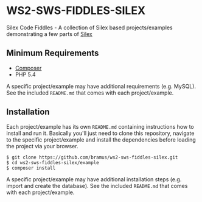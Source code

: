 # WS2-SWS-FIDDLES-SILEX

Silex Code Fiddles - A collection of Silex based projects/examples demonstrating a few parts of [Silex](http://silex.sensiolabs.org/)

## Minimum Requirements

- [Composer](http://getcomposer.org/)
- PHP 5.4

A specific project/example may have additional requirements (e.g. MySQL). See the included `README.md` that comes with each project/example.

## Installation

Each project/example has its own `README.md` containing instructions how to install and run it. Basically you'll just need to clone this repository, navigate to the specific project/example and install the dependencies before loading the project via your browser.

	$ git clone https://github.com/bramus/ws2-sws-fiddles-silex.git
	$ cd ws2-sws-fiddles-silex/example
	$ composer install

A specific project/example may have additional installation steps (e.g. import and create the database). See the included `README.md` that comes with each project/example.